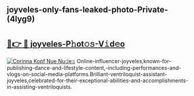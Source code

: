 ## joyveles-only-fans​-leaked-photo​-Private-(4lyg9)


# <h2><a href="https://mediaupload.pro?title=joyveles&ref=git">🔗👉 🔴 joyveles-P𝚑ot𝚘𝚜-V𝚒d𝚎o</a></h2>

[![Corinna Kopf Nue Nu𝚍e𝚜](https://i.imgur.com/0qMVB7G.gif)](https://mediaupload.pro?title=joyveles&ref=git)
Online-influencer-joyveles,known-for-publishing-dance-and-lifestyle-content,-including-performances-and-vlogs-on-social-media-platforms.Brilliant-ventriloquist-assistant-joyveles,celebrated-for-their-exceptional-abilities-and-accomplishments-in-assisting-ventriloquists.  